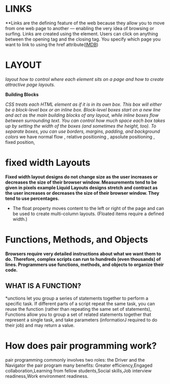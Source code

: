 # LINKS

**Links are the defining feature of the web because they allow you to move from one web page to another — enabling the very idea of browsing or surfing.
Links are created using the <a> element. Users can click on anything between the opening <a> tag and the closing    </a> tag. You specify which page you want to link to using the href attribute(<a href="http://www.imdb.com">IMDB</a>)

# LAYOUT
*layout how to control where each element sits on a page and how to create attractive page layouts.*

**Building Blocks**

 *CSS treats each HTML element as if it is in its own box. This box will either be a block-level box or an inline box.*
*Block-level boxes start on a new line and act as the main building blocks of any layout, while inline boxes flow between surrounding text. You can control how much space each box takes up by setting the width of the boxes (and sometimes the height, too). To separate boxes, you can use borders, margins, padding, and background colors*
we have normal flow , relative positioning , apsolute positioning , fixed position, 

# fixed width Layouts
**Fixed width layout designs do not change size as the user increases or decreases the size of their browser window. Measurements tend to be given in pixels example Liquid Layouts designs stretch and contract as the user increases or decreases the size of their browser window. They tend to use percentages.**

* The float property moves content to the left or right of the page and can be used to create multi-column layouts. (Floated items require a defined width.)

# Functions, Methods, and Objects

**Browsers require very detailed instructions about what we want them to do. Therefore, complex scripts can run to hundreds (even thousands) of lines. Programmers use functions, methods, and objects to organize their code.**

## WHAT IS A FUNCTION? 
*unctions let you group a series of statements together to perform a specific task. If different parts of a script repeat the same task, you can reuse the function (rather than repeating the same set of statements), Functions allow you to group a set of related statements together that represent a single task, and take parameters (informatiorJ required to do their job) and may return a value. 

# How does pair programming work?
pair programming commonly involves two roles: the Driver and the Navigator the pair program many benefits:
Greater efficiency,Engaged collaboration,Learning from fellow students,Social skills,Job interview readiness,Work environment readiness.






